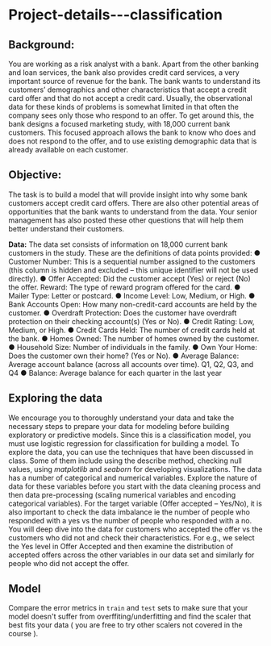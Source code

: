 # Project-details---classification

## Background: 
You are working as a risk analyst with a bank. Apart from the other banking and loan services, the
bank also provides credit card services, a very important source of revenue for the bank. The bank
wants to understand its customers’ demographics and other characteristics that accept a credit card
offer and that do not accept a credit card.
Usually, the observational data for these kinds of problems is somewhat limited in that often the
company sees only those who respond to an offer. To get around this, the bank designs a focused
marketing study, with 18,000 current bank customers. This focused approach allows the bank to
know who does and does not respond to the offer, and to use existing demographic data that is
already available on each customer.

## Objective: 
The task is to build a model that will provide insight into why some bank customers accept credit
card offers. There are also other potential areas of opportunities that the bank wants to understand
from the data.
Your   senior   management   has   also   posted   these   other   questions   that   will   help   them   better
understand their customers.

**Data:** The data set consists of information on 18,000 current bank customers in the study. These are
the definitions of data points provided:
● Customer Number: This is a sequential number assigned to the customers (this column is
hidden and excluded – this unique identifier will not be used directly).
● Offer Accepted: Did the customer accept (Yes) or reject (No) the offer. Reward: The type of
reward program offered for the card.
● Mailer Type: Letter or postcard.
● Income Level: Low, Medium, or High.
● Bank Accounts Open: How many non-credit-card accounts are held by the customer.
● Overdraft Protection:  Does the   customer   have  overdraft  protection  on   their   checking
account(s) (Yes or No).
● Credit Rating: Low, Medium, or High.
● Credit Cards Held: The number of credit cards held at the bank.
● Homes Owned: The number of homes owned by the customer.
● Household Size: Number of individuals in the family.
● Own Your Home: Does the customer own their home? (Yes or No).
● Average Balance: Average account balance (across all accounts over time). Q1, Q2, Q3,
and Q4
● Balance: Average balance for each quarter in the last year

## Exploring the data
We encourage you to thoroughly understand your data and take the necessary steps to prepare your
data for modeling before building exploratory or predictive models. Since this is a classification
model, you must use logistic regression for classification for building a model. 
To explore the data, you can use the techniques that have been discussed in class. Some of them
include using the describe method, checking null values, using _matplotlib_ and _seaborn_ for
developing visualizations.
The data has a number of categorical and numerical variables. Explore the nature of data for these
variables before you start with the data cleaning process and then data pre-processing (scaling
numerical variables and encoding categorical variables).
For the target variable (Offer accepted – Yes/No), it is also important to check the data imbalance ie
the number of people who responded with a yes vs the number of people who responded with a no.
You will deep dive into the data for customers who accepted the offer vs the customers who did not
and check their characteristics. For e.g., we select the  Yes  level in  Offer Accepted  and then
examine the distribution of accepted offers across the other variables in our data set and similarly for
people who did not accept the offer.

## Model
Compare the error metrics in `train` and `test` sets to make sure that your model doesn't suffer from
overffiting/underfitting and find the scaler that best fits your data ( you are free to try other scalers not
covered in the course ).